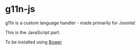 g11n-js
=======

g11n is a custom language handler - made primarily for Joomla!

This is the JavaScript part.

To be installed using [Bower](http://bower.io)
